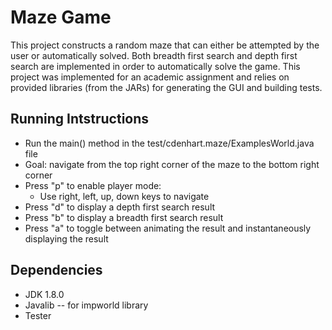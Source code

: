 # Maze Game

This project constructs a random maze that can either be attempted by the user or automatically solved.  Both breadth first search and depth first search are implemented in order to automatically solve the game.  This project was implemented for an academic assignment and relies on provided libraries (from the JARs) for generating the GUI and building tests. 

## Running Intstructions
* Run the main() method in the test/cdenhart.maze/ExamplesWorld.java file
* Goal: navigate from the top right corner of the maze to the bottom right corner
* Press "p" to enable player mode:
  - Use right, left, up, down keys to navigate
* Press "d" to display a depth first search result
* Press "b" to display a breadth first search result
* Press "a" to toggle between animating the result and instantaneously displaying the result

## Dependencies
* JDK 1.8.0
* Javalib -- for impworld library
* Tester
